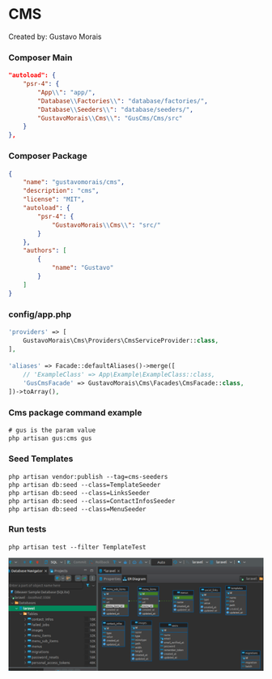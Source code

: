 # CMS

Created by: Gustavo Morais

### Composer Main
```json
"autoload": {
    "psr-4": {
        "App\\": "app/",
        "Database\\Factories\\": "database/factories/",
        "Database\\Seeders\\": "database/seeders/",
        "GustavoMorais\\Cms\\": "GusCms/Cms/src"
    }
},
```

### Composer Package
```json
{
    "name": "gustavomorais/cms",
    "description": "cms",
    "license": "MIT",
    "autoload": {
        "psr-4": {
            "GustavoMorais\\Cms\\": "src/"
        }
    },
    "authors": [
        {
            "name": "Gustavo"
        }
    ]
}
```

### config/app.php
```php
'providers' => [
    GustavoMorais\Cms\Providers\CmsServiceProvider::class,
],

'aliases' => Facade::defaultAliases()->merge([
    // 'ExampleClass' => App\Example\ExampleClass::class,
    'GusCmsFacade' => GustavoMorais\Cms\Facades\CmsFacade::class,
])->toArray(),
```

### Cms package command example
```
# gus is the param value
php artisan gus:cms gus
```

### Seed Templates
```
php artisan vendor:publish --tag=cms-seeders
php artisan db:seed --class=TemplateSeeder
php artisan db:seed --class=LinksSeeder
php artisan db:seed --class=ContactInfosSeeder
php artisan db:seed --class=MenuSeeder
```

### Run tests
```
php artisan test --filter TemplateTest
```

![](./imgs/cmsDb1.png)
